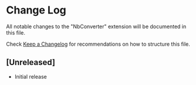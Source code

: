# Change Log
All notable changes to the "NbConverter" extension will be documented in this file.

Check [Keep a Changelog](http://keepachangelog.com/) for recommendations on how to structure this file.

## [Unreleased]
- Initial release